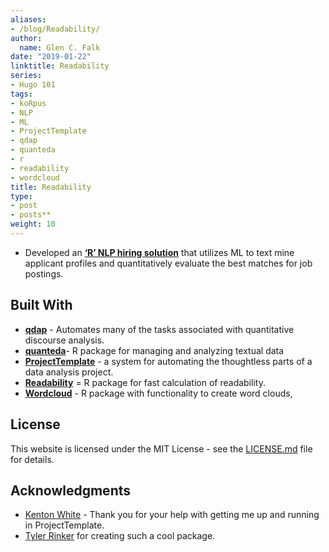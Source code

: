 ```yaml
---
aliases:
- /blog/Readability/
author:
  name: Glen C. Falk
date: "2019-01-22"
linktitle: Readability
series:
- Hugo 101
tags:
- koRpus
- NLP
- ML
- ProjectTemplate
- qdap
- quanteda
- r
- readability
- wordcloud
title: Readability
type:
- post
- posts**
weight: 10
---
```


-	Developed an [**‘R’ NLP hiring solution**](http://rpubs.com/UTexas80/NLPML) that utilizes ML to text mine applicant profiles and quantitatively evaluate the best matches for job postings.

## Built With

- [**qdap**](https://cran.r-project.org/web/packages/qdap/index.html) - Automates many of the tasks associated with quantitative discourse analysis.
- [**quanteda**](https://quanteda.io)- R package for managing and analyzing textual data
- [**ProjectTemplate**](http://projecttemplate.net) - a system for automating the thoughtless parts of a data analysis project.
- [**Readability**](https://github.com/trinker/readability) = R package for fast calculation of readability.
- [**Wordcloud**](https://cran.r-project.org/web/packages/wordcloud/index.html) - R package with functionality to create word clouds,

## License

This website is licensed under the MIT License - see the [LICENSE.md](/LICENSE) file for details.

## Acknowledgments

- [Kenton White](https://nanx.me/) - Thank you for your help with getting me up and running in ProjectTemplate.
- [Tyler Rinker](https://www.rdocumentation.org/collaborators/name/Tyler%20Rinker) for creating such a cool package.

  
